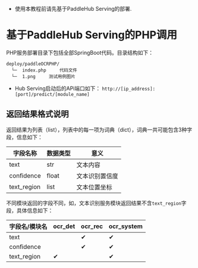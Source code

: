 - 使用本教程前请先基于PaddleHub Serving的部署.

# 基于PaddleHub Serving的PHP调用

PHP服务部署目录下包括全部SpringBoot代码。目录结构如下：
```
deploy/paddleOCRPHP/
  └─  index.php     代码文件
  └─  1.png     测试用例图片

```

- Hub Serving启动后的APi端口如下：
`http://[ip_address]:[port]/predict/[module_name]`  

## 返回结果格式说明
返回结果为列表（list），列表中的每一项为词典（dict），词典一共可能包含3种字段，信息如下：

|字段名称|数据类型|意义|
|-|-|-|
|text|str|文本内容|
|confidence|float| 文本识别置信度|
|text_region|list|文本位置坐标|

不同模块返回的字段不同，如，文本识别服务模块返回结果不含`text_region`字段，具体信息如下：

|字段名/模块名|ocr_det|ocr_rec|ocr_system|
|-|-|-|-|
|text||✔|✔|
|confidence||✔|✔|
|text_region|✔||✔|